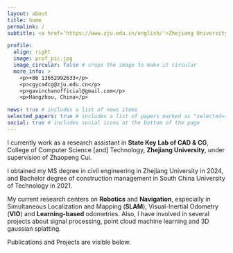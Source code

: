 ```yaml
---
layout: about
title: home
permalink: /
subtitle: <a href='https://www.zju.edu.cn/english/'>Zhejiang University</a>, College of Computer Science and Technology.

profile:
  align: right
  image: prof_pic.jpg
  image_circular: false # crops the image to make it circular
  more_info: >
    <p>+86 13652992633</p>
    <p>cgycadcg@zju.edu.cn</p>
    <p>gavinchanofficial@gmail.com</p>
    <p>Hangzhou, China</p>

news: true # includes a list of news items
selected_papers: true # includes a list of papers marked as "selected={true}"
social: true # includes social icons at the bottom of the page
---
```


I currently work as a research assistant in **State Key Lab of CAD & CG**, College of Computer Science [and] Technology, **Zhejiang University**, under supervision of Zhaopeng Cui.

I obtained my MS degree in civil engineering in Zhejiang University in 2024, and Bachelor degree of construction management in South China University of Technology in 2021.

My current research centers on **Robotics** and **Navigation**, especially in Simultaneous Localization and Mapping (**SLAM**), Visual-Inertial Odometry (**VIO**) and **Learning-based** odometries. Also, I have involved in several projects about signal processing, point cloud machine learning and 3D gaussian splatting.

Publications and Projects are visible below.

<!-- Write your biography here. Tell the world about yourself. Link to your favorite [subreddit](http://reddit.com). You can put a picture in, too. The code is already in, just name your picture `prof_pic.jpg` and put it in the `img/` folder.

Put your address / P.O. box / other info right below your picture. You can also disable any of these elements by editing `profile` property of the YAML header of your `_pages/about.md`. Edit `_bibliography/papers.bib` and Jekyll will render your [publications page](/al-folio/publications/) automatically.

Link to your social media connections, too. This theme is set up to use [Font Awesome icons](https://fontawesome.com/) and [Academicons](https://jpswalsh.github.io/academicons/), like the ones below. Add your Facebook, Twitter, LinkedIn, Google Scholar, or just disable all of them. -->
